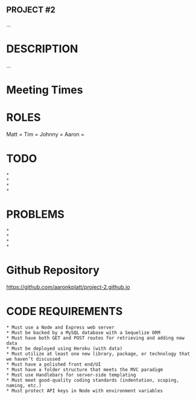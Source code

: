 ## PROJECT #2
...

# DESCRIPTION
...

# Meeting Times


# ROLES
Matt = 
Tim =
Johnny  = 
Aaron = 

# TODO
    *
    *
    *
    *


# PROBLEMS
    *
    *
    *
    *

# Github Repository
https://github.com/aaronkplatt/project-2.github.io

# CODE REQUIREMENTS
    * Must use a Node and Express web server
    * Must be backed by a MySQL database with a Sequelize ORM 
    * Must have both GET and POST routes for retrieving and adding new data
    * Must be deployed using Heroku (with data)
    * Must utilize at least one new library, package, or technology that we haven’t discussed
    * Must have a polished front end/UI
    * Must have a folder structure that meets the MVC paradigm
    * Must use Handlebars for server-side templating
    * Must meet good-quality coding standards (indentation, scoping, naming, etc.)
    * Must protect API keys in Node with environment variables
